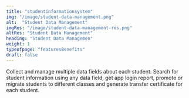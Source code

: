 ```yaml
---
title: "studentinformationsystem"
img: "/image/student-data-management.png"
alt:  "Student Data Management"
imgRes: "/image/student-data-management-res.png"
altRes: "Student Data Management"
heading: "Student Data Managemen"
weight: 1
typeofpage: "featuresBenefits"
draft: false
---
```


Collect and manage multiple data fields about each student. Search for student information using any data field, get app login report, promote or migrate students to different classes and generate transfer certificate for each student.
